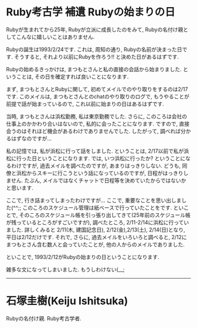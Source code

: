 # Ruby考古学 補遺 Rubyの始まりの日

Rubyが生まれてから25年, Rubyが立派に成長したのをみて, Rubyの名付け親としてこんなに嬉しいことはありません.

Rubyの誕生は1993/2/24です. これは, 周知の通り, Rubyの名前が決まった日です. そうすると, それより以前にRubyを作ろう!! と決めた日があるはずです.

Rubyの始めるきっかけは, まつもとさんと私の直接の会話から始まりました. ということは, その日を確定すれば良いことになります.

まず, まつもとさんとRubyに関して, 初めてメイルでのやり取りをするのは2/17です. このメイルは, まつもとさんとのchatのやり取りのログで, もうやることが前提で話が始まっているので, これ以前に始まりの日はあるはずです.

当時, まつもとさんは浜松勤務, 私は東京勤務でした. さらに, このころは会社の仕事上のかかわり合いはないので, 私的に会ったことになります. ですので, 直接会うのはそれほど機会があるわけでありませんでした. したがって, 調べれば分かるはずなのですが...

私の記憶では, 私が浜松に行って話をしました. ということは, 2/17以前で私が浜松に行った日ということになります. では, いつ浜松に行ったか? ということになるわけですが, 過去メイルを調べたのですが, あまりはっきりしない. どうも, 同僚と浜松からスキーに行こうという話になっているのですが, 日程がはっきりしません. たぶん, メイルではなくチャットで日程等を決めていたからではないかと思います.

ここで, 行き詰まってしまったわけですが... ここで, 重要なことを思い出しました(^^;; このころのスケジュール管理は紙ベースで行っていたことをです. といことで, そのころのスケジュール帳を引っ張り出してきて(25年前のスケジュール帳が残っているところがすごいですが), 調べたところ, 2/11-2/14に浜松に行っていました. 詳しくみると 2/11(木, 建国記念日), 2/12(金),2/13(土), 2/14(日)となり, 平日は2/12だけです. それで, さらに, 過去メイルをいろいろと調べると, 2/12にまつもとさん含む数人と会っていたことが, 他の人からのメイルでありました.

といことで, 1993/2/12がRubyの始まりの日ということになります.

雑多な文になってしまいました. もうしわけない(__;

----
# 石塚圭樹(Keiju Ishitsuka)

Rubyの名付け親. Ruby考古学者.
